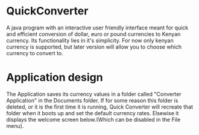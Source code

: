 # QuickConverter
A java program with an interactive user friendly interface meant for quick and efficient conversion of dollar, euro or pound currencies to Kenyan currency. 
Its functionality lies in it's simplicity. For now only kenyan currency is supported, but later version will allow you to choose which currency to convert to.

# Application design
The Application saves its currency values in a folder called "Converter Application" in the Documents folder.
If for some reason this folder is deleted, or it is the first time it is running, Quick Converter will recreate that folder when it boots up and set the default currency rates.
Elsewise it displays the welcome screen below.(Which can be disabled in the File menu).
